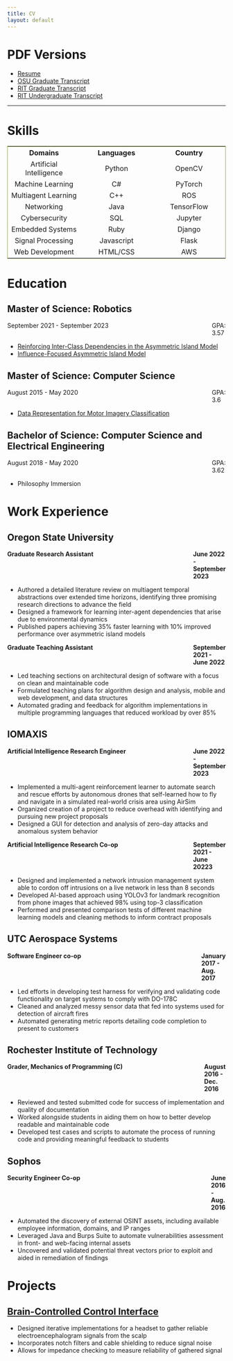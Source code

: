 ```yaml
---
title: CV
layout: default
---
```


# PDF Versions

- [Resume](/docs/creds/afesta_resume_mlr.pdf)
- [OSU Graduate Transcript](/docs/creds/osu_transcript.pdf)
- [RIT Graduate Transcript](/docs/creds/rit_grad_transcript.pdf)
- [RIT Undergraduate Transcript](/docs/creds/rit_ugrad_transcript.pdf)

-----

<!--
# Programming Languages:

Python
C++
C#
Java
SQL
NoSQL
MATLAB
Arduino

# Frameworks and Tools:

TensorFlow
PyTorch
SciPy
OpenCV
CUDA
AWS
Azure
Simulink
React

# Machine Learning and AI:

Reinforcement Learning
Multi-agent Systems
Large Language Models (LLMs)
Neural Networks
Model Training and Evaluation
Prompt Engineering
Data Science
Audio Separation
Landmark Recognition
Robotics

# Cybersecurity:

Vulnerability Assessment
OSINT
Network Intrusion Management
Zero-day Attack Detection

# Data Analysis:

Spectrogram Analysis
Feature Extraction
Sensor Data Cleaning and Analysis
Metric Reporting Automation
Project Management and Collaboration:

# Project Management:

Designing and Implementing Test Harnesses
Automated Reporting
Proposal Targeting and Development

# Collaboration:

Interdisciplinary Team Collaboration
Mentoring and Training Interns
Reviewing Requirements and Code Submissions

# Research and Publications:

Conducting Literature Reviews
Publishing in Reputable Journals
Presenting Research Findings
Soft Skills:

# Problem-Solving:

Debugging and Fixing Code Issues
Developing Innovative Solutions
Identifying Performance Deviations

# Communication:

Providing Clear and Concise Updates
Writing Technical Documentation
Presenting to Customers and Stakeholders
-->


# Skills

<table style="width:100%; text-align: center; border: 1px solid #90a959">
  <tr>
    <th style="width:30%; text-align: center">Domains</th>
    <th style="width:30%; text-align: center">Languages</th>
    <th style="width:30%; text-align: center">Country</th>
  </tr>
  <tr>
    <td>Artificial Intelligence</td>
    <td>Python</td>
    <td>OpenCV</td>
  </tr>
  <tr>
    <td>Machine Learning</td>
    <td>C#</td>
    <td>PyTorch</td>
  </tr>
  <tr>
    <td>Multiagent Learning</td>
    <td>C++</td>
    <td>ROS</td>
  </tr>
  <tr>
    <td>Networking</td>
    <td>Java</td>
    <td>TensorFlow</td>
  </tr>
  <tr>
    <td>Cybersecurity</td>
    <td>SQL</td>
    <td>Jupyter</td>
  </tr>
  <tr>
    <td>Embedded Systems</td>
    <td>Ruby</td>
    <td>Django</td>
  </tr>
  <tr>
    <td>Signal Processing</td>
    <td>Javascript</td>
    <td>Flask</td>
  </tr>
  <tr>
    <td>Web Development</td>
    <td>HTML/CSS</td>
    <td>AWS</td>
  </tr>
</table>

# Education

## Master of Science: Robotics

<div style="width: 100%; display: table;">
    <div style="display: table-row">
        <div style="width: 600px; display: table-cell;"> September 2021 - September 2023 </div>
        <div style="display: table-cell;"> GPA: 3.57 </div>
    </div>
</div>

- <a href="/docs/pubs/raim___gecco.pdf">Reinforcing Inter-Class Dependencies in the Asymmetric Island Model</a>
- <a href="/docs/pubs/influence_focused_learning___aamas.pdf">Influence-Focused Asymmetric Island Model</a>

## Master of Science: Computer Science

<div style="width: 100%; display: table;">
    <div style="display: table-row">
        <div style="width: 600px; display: table-cell;"> August 2015 - May 2020 </div>
        <div style="display: table-cell;"> GPA: 3.6 </div>
    </div>
</div>

- <a href="/docs/pubs/Data_Representation_for_Motor_Imagery_Classification.pdf">Data Representation for Motor Imagery Classification</a>

## Bachelor of Science: Computer Science and Electrical Engineering

<div style="width: 100%; display: table;">
    <div style="display: table-row">
        <div style="width: 600px; display: table-cell;"> August 2018 - May 2020 </div>
        <div style="display: table-cell;"> GPA: 3.62 </div>
    </div>
</div>

- Philosophy Immersion

# Work Experience

## Oregon State University

<div style="width: 100%; display: table;">
    <div style="display: table-row">
        <h4 style="width: 600px; display: table-cell;"> Graduate Research Assistant </h4>
        <h4 style="display: table-cell;"> June 2022 - September 2023 </h4>
    </div>
</div>

- Authored a detailed literature review on multiagent temporal abstractions over extended time horizons, identifying three promising research directions to advance the field
- Designed a framework for learning inter-agent dependencies that arise due to environmental dynamics
- Published papers achieving 35% faster learning with 10% improved performance over asymmetric island models

<div style="width: 100%; display: table;">
    <div style="display: table-row">
        <h4 style="width: 600px; display: table-cell;"> Graduate Teaching Assistant </h4>
        <h4 style="display: table-cell;"> September 2021 - June 2022 </h4>
    </div>
</div>

- Led teaching sections on architectural design of software with a focus on clean and maintainable code
- Formulated teaching plans for algorithm design and analysis, mobile and web development, and data structures
- Automated grading and feedback for algorithm implementations in multiple programming languages that reduced workload by over 85%

## IOMAXIS

<div style="width: 100%; display: table;">
    <div style="display: table-row">
        <h4 style="width: 600px; display: table-cell;"> Artificial Intelligence Research Engineer </h4>
        <h4 style="display: table-cell;"> June 2022 - September 2023 </h4>
    </div>
</div>

- Implemented a multi-agent reinforcement learner to automate search and rescue efforts by autonomous drones that self-learned how to fly
and navigate in a simulated real-world crisis area using AirSim
- Organized creation of a project to reduce overhead with identifying and pursuing new project proposals
- Designed a GUI for detection and analysis of zero-day attacks and anomalous system behavior

<div style="width: 100%; display: table;">
    <div style="display: table-row">
        <h4 style="width: 600px; display: table-cell;"> Artificial Intelligence Research Co-op </h4>
        <h4 style="display: table-cell;"> September 2021 - June 20223 </h4>
    </div>
</div>

- Designed and implemented a network intrusion management system able to cordon off intrusions on a live network in less than 8 seconds
- Developed AI-based approach using YOLOv3 for landmark recognition from phone images that achieved 98% using top-3 classification
- Performed and presented comparison tests of different machine learning models and cleaning methods to inform contract proposals

## UTC Aerospace Systems

<div style="width: 100%; display: table;">
    <div style="display: table-row">
        <h4 style="width: 600px; display: table-cell;"> Software Engineer co-op </h4>
        <h4 style="display: table-cell;"> January 2017 - Aug. 2017 </h4>
    </div>
</div>

- Led efforts in developing test harness for verifying and validating code functionality on target systems to comply with DO-178C
- Cleaned and analyzed messy sensor data that fed into systems used for detection of aircraft fires
- Automated generating metric reports detailing code completion to present to customers

## Rochester Institute of Technology

<div style="width: 100%; display: table;">
    <div style="display: table-row">
        <h4 style="width: 600px; display: table-cell;"> Grader, Mechanics of Programming (C) </h4>
        <h4 style="display: table-cell;"> August 2016 - Dec. 2016 </h4>
    </div>
</div>

- Reviewed and tested submitted code for success of implementation and quality of documentation
- Worked alongside students in aiding them on how to better develop readable and maintainable code
- Developed test cases and scripts to automate the process of running code and providing meaningful feedback to students

## Sophos

<div style="width: 100%; display: table;">
    <div style="display: table-row">
        <h4 style="width: 600px; display: table-cell;"> Security Engineer Co-op </h4>
        <h4 style="display: table-cell;"> June 2016 - Aug. 2016 </h4>
    </div>
</div>

- Automated the discovery of external OSINT assets, including available employee information, domains, and IP ranges
- Leveraged Java and Burps Suite to automate vulnerabilities assessment in front- and web-facing internal assets
- Uncovered and validated potential threat vectors prior to exploit and aided in remediation of findings

# Projects

## <a href="/projects/systemcontrol">Brain-Controlled Control Interface</a>

- Designed iterative implementations for a headset to gather reliable electroencephalogram signals from the scalp
- Incorporates notch filters and cable shielding to reduce signal noise
- Allows for impedance checking to measure reliability of gathered signal
